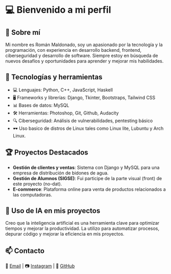 # 💻 Bienvenido a mi perfil

## 🚀 Sobre mí
Mi nombre es Román Maldonado, soy un apasionado por la tecnología y la programación, con experiencia en desarrollo backend, frontend, ciberseguridad y desarrollo de software. Siempre estoy en búsqueda de nuevos desafíos y oportunidades para aprender y mejorar mis habilidades.

## 🔧 Tecnologías y herramientas
- 💻 Lenguajes: Python, C++, JavaScript, Haskell
- 🖥️ Frameworks y librerías: Django, Tkinter, Bootstraps, Tailwind CSS
- 📊 Bases de datos: MySQL
- 🛠️ Herramientas: Photoshop, Git, Github, Audacity
- 🔍 Ciberseguridad: Análisis de vulnerabilidades, pentesting básico
- 🕶️ Uso basico de distros de Linux tales como Linux lite, Lubuntu y Arch Linux.

## 🏆 Proyectos Destacados
- **Gestión de clientes y ventas**: Sistema con Django y MySQL para una empresa de distribución de bidones de agua.
- **Gestión de Alumnos (SIGSE)**: Fui participe de la parte visual (front) de este proyecto (no-dat).
- **E-commerce**: Plataforma online para venta de productos relacionados a las computadoras.

## 🤖 Uso de IA en mis proyectos
Creo que la inteligencia artificial es una herramienta clave para optimizar tiempos y mejorar la productividad. La utilizo para automatizar procesos, depurar código y mejorar la eficiencia en mis proyectos.

## 📫 Contacto
📩 [Email](romanmdo912@gmail.com) | 📷 [Instagram](https://www.instagram.com/romanmdo) | 🐙 [GitHub](https://github.com/romanmdo)

